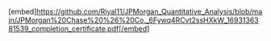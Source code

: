 [embed]https://github.com/Riyal11/JPMorgan_Quantitative_Analysis/blob/main/JPMorgan%20Chase%20%26%20Co._6Fywq4RCvt2ssHXkW_1693136381539_completion_certificate.pdf[/embed]
